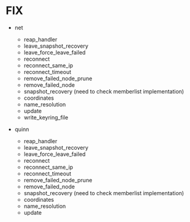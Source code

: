 # FIX

- net
  - reap_handler
  - leave_snapshot_recovery
  - leave_force_leave_failed
  - reconnect
  - reconnect_same_ip
  - reconnect_timeout
  - remove_failed_node_prune
  - remove_failed_node
  - snapshot_recovery (need to check memberlist implementation)
  - coordinates
  - name_resolution
  - update
  - write_keyring_file

- quinn
  - reap_handler
  - leave_snapshot_recovery
  - leave_force_leave_failed
  - reconnect
  - reconnect_same_ip
  - reconnect_timeout
  - remove_failed_node_prune
  - remove_failed_node
  - snapshot_recovery (need to check memberlist implementation)
  - coordinates
  - name_resolution
  - update
